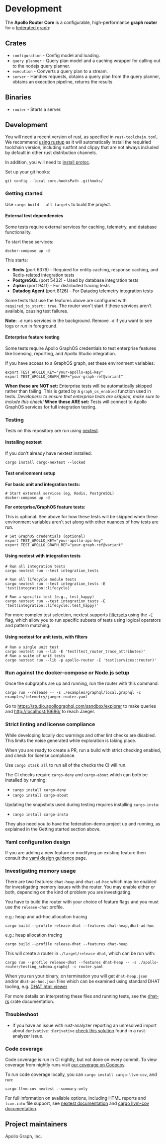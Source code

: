 # Development

The **Apollo Router Core** is a configurable, high-performance **graph router** for a [federated graph](https://www.apollographql.com/docs/federation/):

## Crates

* `configuration` - Config model and loading.
* `query planner` - Query plan model and a caching wrapper for calling out to the nodejs query planner.
* `execution` - Converts a query plan to a stream.
* `server` - Handles requests,
     obtains a query plan from the query planner,
     obtains an execution pipeline,
     returns the results

## Binaries

* `router` - Starts a server.

## Development

You will need a recent version of rust, as specified in `rust-toolchain.toml`.
We recommend [using rustup](https://www.rust-lang.org/tools/install)
as it will automatically install the requiried toolchain version,
including rustfmt and clippy
that are not always included by default in other rust distribution channels.

In addition, you will need to [install protoc](https://grpc.io/docs/protoc-installation/).

Set up your git hooks:

```shell
git config --local core.hooksPath .githooks/
```

### Getting started

Use `cargo build --all-targets` to build the project.

#### External test dependencies

Some tests require external services for caching, telemetry, and database functionality.

To start these services:

```shell
docker-compose up -d
```

This starts:
- **Redis** (port 6379) - Required for entity caching, response caching, and Redis-related integration tests
- **PostgreSQL** (port 5432) - Used by database integration tests
- **Zipkin** (port 9411) - For distributed tracing tests
- **Datadog Agent** (port 8126) - For Datadog telemetry integration tests

Some tests that use the features above are configured with `required_to_start: true`. The router won't start if these services aren't available, causing test failures.

**Note:** `-d` runs services in the background. Remove `-d` if you want to see logs or run in foreground.

#### Enterprise feature testing

Some tests require Apollo GraphOS credentials to test enterprise features like licensing, reporting, and Apollo Studio integration.

If you have access to a GraphOS graph, set these environment variables:

```shell
export TEST_APOLLO_KEY="your-apollo-api-key"
export TEST_APOLLO_GRAPH_REF="your-graph-ref@variant"
```

**When these are NOT set:** Enterprise tests will be automatically skipped rather than failing. This is gated by a `graph_os_enabled` function used in tests. _Developers: to ensure that enterprise tests are skipped, make sure to include this check!_
**When these ARE set:** Tests will connect to Apollo GraphOS services for full integration testing.

### Testing

Tests on this repository are run using [nextest](https://nexte.st/).

#### Installing nextest

If you don't already have nextest installed:

```shell
cargo install cargo-nextest --locked
```

#### Test environment setup

**For basic unit and integration tests:**
```shell
# Start external services (eg, Redis, PostgreSQL)
docker-compose up -d
```

**For enterprise/GraphOS feature tests:**

This is optional. See above for how these tests will be skipped when these environment variables aren't set along with other nuances of how tests are run.

```shell
# Set GraphOS credentials (optional)
export TEST_APOLLO_KEY="your-apollo-api-key"
export TEST_APOLLO_GRAPH_REF="your-graph-ref@variant"
```

#### Using nextest with integration tests

```shell
# Run all integration tests
cargo nextest run --test integration_tests

# Run all lifecycle module tests
cargo nextest run --test integration_tests -E 'test(integration::lifecycle)'

# Run a specific test (e.g., test_happy)
cargo nextest run --test integration_tests -E 'test(integration::lifecycle::test_happy)'
```

For more complex test selection, nextest supports [filtersets](https://nexte.st/docs/filtersets/reference/) using the `-E` flag, which allow you to run specific subsets of tests using logical operators and pattern matching.

#### Using nextest for unit tests, with filters

```shell
# Run a single unit test
cargo nextest run --lib -E 'test(test_router_trace_attributes)'
# Run a suite of unit tests
cargo nextest run --lib -p apollo-router -E 'test(services::router)'
```


### Run against the docker-compose or Node.js setup

Once the subgraphs are up and running, run the router with this command:

```shell
cargo run --release -- -s ./examples/graphql/local.graphql -c examples/telemetry/jaeger.router.yaml
```

Go to <https://studio.apollographql.com/sandbox/explorer> to make queries and
<http://localhost:16686/> to reach Jaeger.

### Strict linting and license compliance

While developing locally doc warnings and other lint checks are disabled.
This limits the noise generated while exploration is taking place.

When you are ready to create a PR, run a build with strict checking enabled,
and check for license compliance.

Use `cargo xtask all` to run all of the checks the CI will run.

The CI checks require `cargo-deny` and `cargo-about` which can both be installed by running:

* `cargo install cargo-deny`
* `cargo install cargo-about`

Updating the snapshots used during testing requires installing `cargo-insta`:

* `cargo install cargo-insta`

They also need you to have the federation-demo project up and running,
as explained in the Getting started section above.

### Yaml configuration design

If you are adding a new feature or modifying an existing feature then consult the [yaml design guidance](dev-docs/yaml-design-guidance.md) page.

### Investigating memory usage

There are two features: `dhat-heap` and `dhat-ad-hoc` which may be enabled for investigating memory issues
with the router. You may enable either or both, depending on the kind of problem you are investigating.

You have to build the router with your choice of feature flags and you must use the `release-dhat` profile.

e.g.: heap and ad-hoc allocation tracing

```shell
cargo build --profile release-dhat --features dhat-heap,dhat-ad-hoc
```

e.g.: heap allocation tracing

```shell
cargo build --profile release-dhat --features dhat-heap
```

This will create a router in `./target/release-dhat`, which can be run with:
```shell
cargo run --profile release-dhat --features dhat-heap -- -s ./apollo-router/testing_schema.graphql -c router.yaml
```

When you run your binary, on termination you will get `dhat-heap.json` and/or `dhat-ad-hoc.json` files which can
be examined using standard DHAT tooling, e.g. [DHAT html viewer](https://nnethercote.github.io/dh_view/dh_view.html)

For more details on interpreting these files and running tests, see the [dhat-rs](https://docs.rs/dhat/latest/dhat/#running) crate documentation.

### Troubleshoot

* If you have an issue with rust-analyzer reporting an unresolved import about `derivative::Derivative` [check this solution](https://github.com/rust-analyzer/rust-analyzer/issues/7459#issuecomment-876796459) found in a rust-analyzer issue.

### Code coverage

Code coverage is run in CI nightly, but not done on every commit.  To view coverage from nightly runs visit [our coverage on Codecov](https://codecov.io/gh/apollographql/router).

To run code coverage locally, you can `cargo install cargo-llvm-cov`, and run:

```shell
cargo llvm-cov nextest --summary-only
```

For full information on available options, including HTML reports and `lcov.info` file support, see [nextest documentation](https://nexte.st/book/coverage.html) and [cargo llvm-cov documentation](https://github.com/taiki-e/cargo-llvm-cov#get-coverage-of-cc-code-linked-to-rust-librarybinary).

## Project maintainers

Apollo Graph, Inc.
